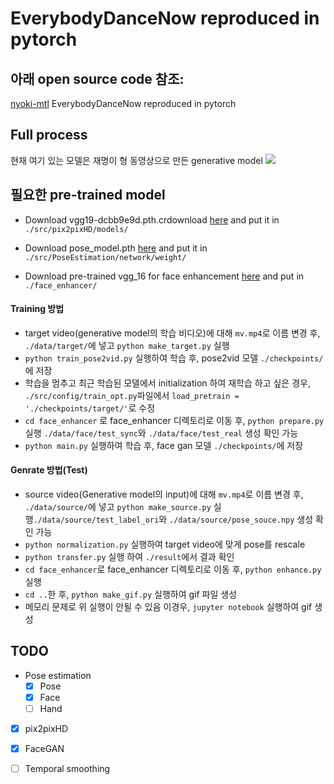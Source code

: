 # EverybodyDanceNow reproduced in pytorch

## 아래 open source code 참조:

[nyoki-mtl](https://github.com/CUHKSZ-TQL/EverybodyDanceNow_reproduce_pytorch) EverybodyDanceNow reproduced in pytorch


## Full process
현재 여기 있는 모델은 재명이 형 동영상으로 만든 generative model
![](/results/target_bruno_mars/output_facegan.gif)

## 필요한 pre-trained model
* Download vgg19-dcbb9e9d.pth.crdownload [here](https://drive.google.com/file/d/1JG-pLXkPmyx3o4L33rG5WMJKMoOjlXhl/view?usp=sharing) and put it in `./src/pix2pixHD/models/`  <br>

* Download pose_model.pth [here](https://drive.google.com/file/d/1DDBQsoZ94N4NRKxZbwyEXt7Tz8KqgS_w/view?usp=sharing) and put it in `./src/PoseEstimation/network/weight/`   <br>

* Download pre-trained vgg_16 for face enhancement [here](https://drive.google.com/file/d/180WgIzh0aV1Aayl_b1X7mIhVhDUcW3b1/view?usp=sharing) and put in `./face_enhancer/`

#### Training 방법
* target video(generative model의 학습 비디오)에 대해 `mv.mp4`로 이름 변경 후, `./data/target/`에 넣고 `python make_target.py` 실행
* `python train_pose2vid.py` 실행하여 학습 후, pose2vid 모델  `./checkpoints/`에 저장
* 학습을 멈추고 최근 학습된 모델에서 initialization 하여 재학습 하고 싶은 경우, `./src/config/train_opt.py`파일에서 `load_pretrain = './checkpoints/target/'`로 수정
* `cd face_enhancer` 로 face_enhancer 디렉토리로 이동 후, `python prepare.py` 실행 `./data/face/test_sync`와 `./data/face/test_real` 생성 확인 가능
* `python main.py` 실행하여 학습 후, face gan 모델 `./checkpoints/`에 저장

#### Genrate 방법(Test)
* source video(Generative model의 input)에 대해  `mv.mp4`로 이름 변경 후,  `./data/source/`에 넣고 `python make_source.py` 실행`./data/source/test_label_ori`와 `./data/source/pose_souce.npy` 생성 확인 가능
* `python normalization.py` 실행하여 target video에 맞게 pose를 rescale
* `python transfer.py` 실행 하여 `./result`에서 결과 확인
* `cd face_enhancer`로 face_enhancer 디렉토리로 이동 후, `python enhance.py` 실행
* `cd ..`한 후, `python make_gif.py` 실행하여 gif 파일 생성
* 메모리 문제로 위 실행이 안될 수 있음 이경우, `jupyter notebook` 실행하여 gif 생성
 
## TODO
- Pose estimation
    - [x] Pose
    - [x] Face
    - [ ] Hand
- [x] pix2pixHD
- [x] FaceGAN
- [ ] Temporal smoothing

